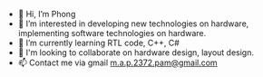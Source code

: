 - 👋 Hi, I’m Phong
- 👀 I’m interested in developing new technologies on hardware, implementing software technologies on hardware.
- 🌱 I’m currently learning RTL code, C++, C#
- 💞️ I'm looking to collaborate on hardware design, layout design.
- 📫 Contact me via gmail m.a.p.2372.pam@gmail.com

<!---
phong2372/phong2372 is a ✨ special ✨ repository because its `README.md` (this file) appears on your GitHub profile.
You can click the Preview link to take a look at your changes.
--->
